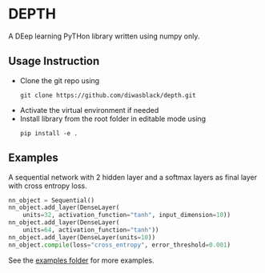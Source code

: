 DEPTH
=====

A DEep learning PyTHon library written using numpy only.


Usage Instruction
-----------------
- Clone the git repo using
    ```
    git clone https://github.com/diwasblack/depth.git
    ```
- Activate the virtual environment if needed
- Install library from the root folder in editable mode using
    ```
    pip install -e .
    ```


Examples
--------
A sequential network with 2 hidden layer and a softmax layers as final layer with cross entropy loss.

```python
nn_object = Sequential()
nn_object.add_layer(DenseLayer(
    units=32, activation_function="tanh", input_dimension=10))
nn_object.add_layer(DenseLayer(
    units=64, activation_function="tanh"))
nn_object.add_layer(DenseLayer(units=10))
nn_object.compile(loss="cross_entropy", error_threshold=0.001)
```

See the [examples folder](examples) for more examples.
